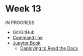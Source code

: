 # Week 13

IN PROGRESS

- Git/GitHub
- [Command line](https://www.learnenough.com/command-line-tutorial/basics)
- [Jupyter Book](https://jupyterbook.org/en/stable/start/your-first-book.html)
  - [Deploying to Read the Docs](https://jupyterbook.org/en/stable/publish/readthedocs.html)
